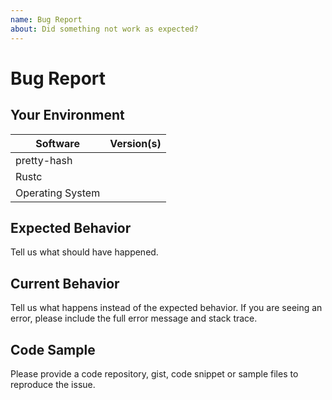```yaml
---
name: Bug Report
about: Did something not work as expected?
---
```


# Bug Report
## Your Environment
| Software         | Version(s) |
| ---------------- | ---------- |
| pretty-hash      |
| Rustc            |
| Operating System |

## Expected Behavior
Tell us what should have happened.

## Current Behavior
Tell us what happens instead of the expected behavior. If you are seeing an
error, please include the full error message and stack trace.

## Code Sample
Please provide a code repository, gist, code snippet or sample files to
reproduce the issue.
